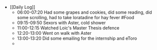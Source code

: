 - [[Daily Log]]
	- 06:00-07:20 Had some grapes and cookies, did some reading, did some scrolling, had to take loratadine for hay fever #Food
	- 09:15-09:50 Sexors with Aster, cold shower
	- 11:00-12:15 Watched Loic's Master Thesis defence
	- 12:20-13:00 Went on walk with Aster
	- 13:00-13:20 Did some emailing for the internship and eToro
	-